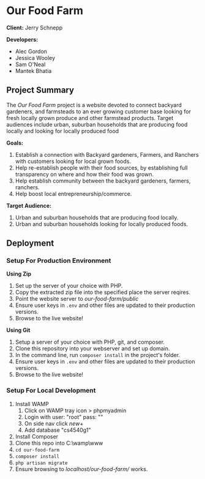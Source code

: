 # Our Food Farm

**Client:** Jerry Schnepp

**Developers:**
- Alec Gordon
- Jessica Wooley
- Sam O'Neal
- Mantek Bhatia

## Project Summary

The _Our Food Farm_ project is a website devoted to connect backyard gardeners, 
and farmsteads to an ever growing customer base looking for fresh locally grown produce and other farmstead products.
Target audiences include urban, suburban households that are producing food locally and looking for locally produced food

**Goals:**
1. Establish a connection with Backyard gardeners, Farmers, and Ranchers with customers looking for local grown foods. 
2. Help re-establish people with their food sources, by establishing full transparency on where and how their food was grown. 
3. Help establish community between the backyard gardeners, farmers, ranchers. 
4. Help boost local entrepreneurship/commerce.

**Target Audience:**
1. Urban and suburban households that are producing food locally. 
2. Urban and suburban households looking for locally produced foods.

## Deployment

### Setup For Production Environment

**Using Zip**
1. Set up the server of your choice with PHP.
2. Copy the extracted zip file into the specified place the server reqires.
3. Point the website server to _our-food-farm/public_
4. Ensure user keys in `.env` and other files are updated to their production versions.
5. Browse to the live website!

**Using Git**
1. Setup a server of your choice with PHP, git, and composer.
2. Clone this repository into your webserver and set up domain.
3. In the command line, run `composer install` in the project's folder.
4. Ensure user keys in `.env` and other files are updated to their production versions.
5. Browse to the live website!

### Setup For Local Development

1. Install WAMP
	1. Click on WAMP tray icon > phpmyadmin
	2. Login with user: "root" pass: ""
	3. On side nav click _new+_
	4. Add database "cs4540g1"
2. Install Composer
3. Clone this repo into C:\wamp\www
4. `cd our-food-farm`
5. `composer install`
6. `php artisan migrate`
7. Ensure browsing to *localhost/our-food-farm/* works.
